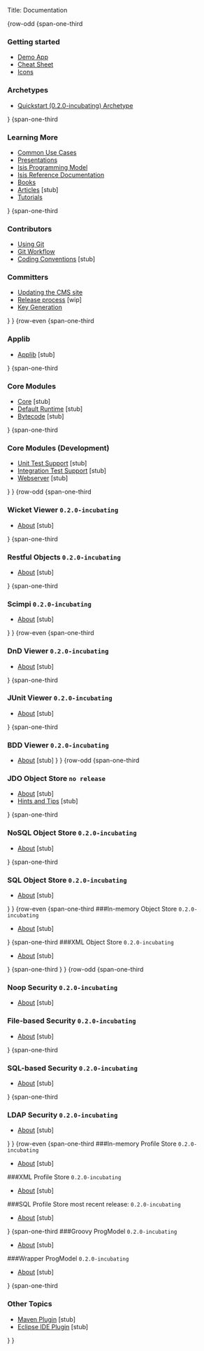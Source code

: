 Title: Documentation

{row-odd
{span-one-third
### Getting started

- [Demo App](getting-started/demo-app.html)
- [Cheat Sheet](getting-started/cheat-sheet.html)
- [Icons](getting-started/icons.html)

### Archetypes

- [Quickstart (0.2.0-incubating) Archetype](getting-started/quickstart-archetype.html)
<!--
- [Wicket/Restful/JDO Archetype](getting-started/quickstart-archetype-wicket-restful-jdo.html)
- [Scimpi/NoSQL Archetype](getting-started/quickstart-archetype-scimpi-nosql.html)
- [DnD/XML Archetype](getting-started/quickstart-archetype-dnd-xml.html)
-->

}
{span-one-third
###  Learning More

- [Common Use Cases](learning-more/common-use-cases.html)
- [Presentations](learning-more/presentations.html)
- [Isis Programming Model](learning-more/isis-programming-model.html)
- [Isis Reference Documentation](learning-more/isis-reference-documentation.html)
- [Books](learning-more/books.html)
- [Articles](learning-more/articles.html) [stub]
- [Tutorials](learning-more/tutorials.html)

}
{span-one-third
###  Contributors

- [Using Git](contributors/using-git.html)
- [Git Workflow](contributors/git-workflow.html)
- [Coding Conventions](contributors/coding-conventions.html) [stub]

###  Committers

- [Updating the CMS site](contributors/updating-the-cms-site.html)
- [Release process](contributors/release-process.html) [wip]
- [Key Generation](contributors/key-generation.html)

}
}
{row-even
{span-one-third
###  Applib

- [Applib](core/applib.html) [stub]

}
{span-one-third
### Core Modules

- [Core](core/core.html) [stub]
- [Default Runtime](core/runtime-dflt.html) [stub]
- [Bytecode](core/bytecode.html) [stub]

}
{span-one-third
### Core Modules (Development)

- [Unit Test Support](core/unittestsupport.html) [stub]
- [Integration Test Support](core/integtestsupport.html) [stub]
- [Webserver](core/webserver.html) [stub]

}
}
{row-odd
{span-one-third
###  Wicket Viewer `0.2.0-incubating`

- [About](components/viewers/wicket/about.html) [stub]

}
{span-one-third
###  Restful Objects `0.2.0-incubating`

- [About](components/viewers/restfulobjects/about.html) [stub]

}
{span-one-third
###  Scimpi `0.2.0-incubating`

- [About](components/viewers/scimpi/about.html) [stub]

}
}
{row-even
{span-one-third
###  DnD Viewer `0.2.0-incubating`

- [About](components/viewers/dnd/about.html) [stub]

}
{span-one-third
### JUnit Viewer `0.2.0-incubating`

- [About](components/viewers/junit/about.html) [stub]

}
{span-one-third
### BDD Viewer `0.2.0-incubating`

- [About](components/viewers/bdd/about.html) [stub]
}
}
{row-odd
{span-one-third
###  JDO Object Store `no release`

- [About](components/objectstores/jdo/about.html) [stub]
- [Hints and Tips](components/objectstores/jdo/hints-and-tips.html) [stub]

}
{span-one-third
###  NoSQL Object Store `0.2.0-incubating`

- [About](components/objectstores/nosql/about.html) [stub]

}
{span-one-third
###  SQL Object Store `0.2.0-incubating`

- [About](components/objectstores/sql/about.html) [stub]

}
}
{row-even
{span-one-third
###In-memory Object Store
`0.2.0-incubating`

- [About](components/objectstores/inmemory/about.html) [stub]

}
{span-one-third
###XML Object Store `0.2.0-incubating`

- [About](components/objectstores/xml/about.html) [stub]

}
{span-one-third
}
}
{row-odd
{span-one-third
### Noop Security `0.2.0-incubating`

- [About](components/security/noop/about.html) [stub]

### File-based Security `0.2.0-incubating`

- [About](components/security/file/about.html) [stub]

}
{span-one-third
### SQL-based Security `0.2.0-incubating`

- [About](components/security/sql/about.html) [stub]

}
{span-one-third
### LDAP Security `0.2.0-incubating`

- [About](components/security/ldap/about.html) [stub]

}
}
{row-even
{span-one-third
###In-memory Profile Store `0.2.0-incubating`

- [About](components/profilestores/inmemory/about.html) [stub]

###XML Profile Store `0.2.0-incubating`

- [About](components/profilestores/xml/about.html) [stub]

###SQL Profile Store
most recent release: `0.2.0-incubating`

- [About](components/profilestores/sql/about.html) [stub]

}
{span-one-third
###Groovy ProgModel `0.2.0-incubating`

- [About](components/progmodels/groovy/about.html) [stub]

###Wrapper ProgModel `0.2.0-incubating`

- [About](components/progmodels/wrapper/about.html) [stub]

}
{span-one-third
###  Other Topics

- [Maven Plugin](other/maven.html) [stub]
- [Eclipse IDE Plugin](other/eclipse-plugin.html) [stub]

<!--
- [DSL](other/dsl.html) [stub]
-->

}
}
